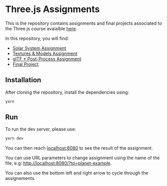 # Three.js Assignments

This is the repository contains assignments and final projects associated to
the Three.js course avaialble [here](https://davidpeicho.github.io/teaching/).

In this repository, you will find:

* [Solar System Assignment](tp-1.md)
* [Textures & Models Assignment](tp-2.md)
* [glTF * Post-Process Assignment](tp-3.md)
* [Final Project](project.md)

## Installation

After cloning the repository, install the dependencies using:

```sh
yarn
```

## Run

To run the dev server, please use:

```sh
yarn dev
```

You can then reach [localhost:8080](localhost:8080) to see the
result of the assignment.

You can use URL parameters to change assignment using the name of the file, e.g:
[http://localhost:8080/?tp=planet-example](localhost:8080).

You can also use the bottom left and right arrow to cycle through the assignements.

